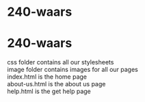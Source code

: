 # 240-waars
# 240-waars
css folder contains all our stylesheets <br />
image folder contains images for all our pages  <br />
index.html is the home page  <br />
about-us.html is the about us page  <br />
help.html is the get help page
